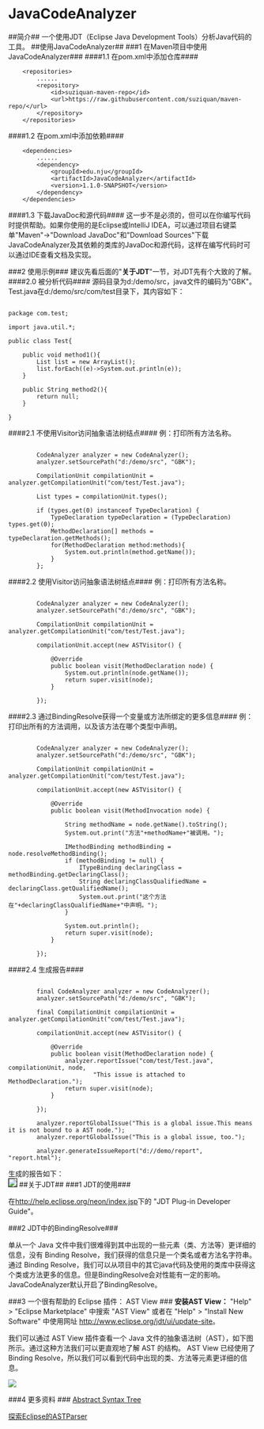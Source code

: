 # JavaCodeAnalyzer
##简介##
一个使用JDT（Eclipse Java Development Tools）分析Java代码的工具。
##使用JavaCodeAnalyzer##
###1 在Maven项目中使用JavaCodeAnalyzer###
####1.1 在pom.xml中添加仓库####

		<repositories>
			......
			<repository>
				<id>suziquan-maven-repo</id>
				<url>https://raw.githubusercontent.com/suziquan/maven-repo/</url>
			</repository>
		</repositories>


####1.2 在pom.xml中添加依赖####

		<dependencies>
			......
			<dependency>
				<groupId>edu.nju</groupId>
				<artifactId>JavaCodeAnalyzer</artifactId>
				<version>1.1.0-SNAPSHOT</version>
			</dependency>
		</dependencies>
####1.3 下载JavaDoc和源代码####
这一步不是必须的，但可以在你编写代码时提供帮助。如果你使用的是Eclipse或IntelliJ IDEA，可以通过项目右键菜单"Maven"->"Download JavaDoc"和"Download Sources"下载JavaCodeAnalyzer及其依赖的类库的JavaDoc和源代码，这样在编写代码时可以通过IDE查看文档及实现。

###2 使用示例###
建议先看后面的"<strong>关于JDT</strong>"一节，对JDT先有个大致的了解。
####2.0 被分析代码####
源码目录为d:/demo/src，java文件的编码为"GBK"。Test.java在d:/demo/src/com/test目录下，其内容如下：
<pre><code>
package com.test;

import java.util.*;

public class Test{
	
	public void method1(){
		List list = new ArrayList();
		list.forEach((e)->System.out.println(e));
	}
	
	public String method2(){
		return null;
	}
	
}</code></pre>
####2.1 不使用Visitor访问抽象语法树结点####
例：打印所有方法名称。
<pre><code>			
		CodeAnalyzer analyzer = new CodeAnalyzer();
		analyzer.setSourcePath("d:/demo/src", "GBK");
		
		CompilationUnit compilationUnit = analyzer.getCompilationUnit("com/test/Test.java");
		
		List<?> types = compilationUnit.types();
		
		if (types.get(0) instanceof TypeDeclaration) {
			TypeDeclaration typeDeclaration = (TypeDeclaration) types.get(0);
			MethodDeclaration[] methods = typeDeclaration.getMethods();
			for(MethodDeclaration method:methods){
				System.out.println(method.getName());
			}
		};
</code></pre>
####2.2 使用Visitor访问抽象语法树结点####
例：打印所有方法名称。
<pre><code>			
		CodeAnalyzer analyzer = new CodeAnalyzer();
		analyzer.setSourcePath("d:/demo/src", "GBK");
		
		CompilationUnit compilationUnit = analyzer.getCompilationUnit("com/test/Test.java");
		
		compilationUnit.accept(new ASTVisitor() {

			@Override
			public boolean visit(MethodDeclaration node) {
				System.out.println(node.getName());
				return super.visit(node);
			}
			
		});
</code></pre>
####2.3 通过BindingResolve获得一个变量或方法所绑定的更多信息####
例：打印出所有的方法调用，以及该方法在哪个类型中声明。
<pre><code>			
		CodeAnalyzer analyzer = new CodeAnalyzer();
		analyzer.setSourcePath("d:/demo/src", "GBK");
		
		CompilationUnit compilationUnit = analyzer.getCompilationUnit("com/test/Test.java");
		
		compilationUnit.accept(new ASTVisitor() {

			@Override
			public boolean visit(MethodInvocation node) {
				
				String methodName = node.getName().toString();
				System.out.print("方法"+methodName+"被调用。");

				IMethodBinding methodBinding = node.resolveMethodBinding();
				if (methodBinding != null) {
					ITypeBinding declaringClass = methodBinding.getDeclaringClass();
					String declaringClassQualifiedName = declaringClass.getQualifiedName();
					System.out.print("这个方法在"+declaringClassQualifiedName+"中声明。");
				}

				System.out.println();				
				return super.visit(node);
			}
			
		});
</code></pre>
####2.4 生成报告####
<pre><code>			
		final CodeAnalyzer analyzer = new CodeAnalyzer();
		analyzer.setSourcePath("d:/demo/src", "GBK");
		
		final CompilationUnit compilationUnit = analyzer.getCompilationUnit("com/test/Test.java");
		
		compilationUnit.accept(new ASTVisitor() {

			@Override
			public boolean visit(MethodDeclaration node) {
				analyzer.reportIssue("com/test/Test.java", compilationUnit, node,
						"This issue is attached to MethodDeclaration.");
				return super.visit(node);
			}
			
		});
		
		analyzer.reportGlobalIssue("This is a global issue.This means it is not bound to a AST node.");
		analyzer.reportGlobalIssue("This is a global issue, too.");
		
		analyzer.generateIssueReport("d://demo/report", "report.html");
</code></pre>
生成的报告如下：
<br/>
 <img src="/md-res/report.png"  style="border:1px solid #000"/>
##关于JDT##
###1 JDT的使用###

在<a href="http://help.eclipse.org/neon/index.jsp">http://help.eclipse.org/neon/index.jsp</a>下的 "JDT Plug-in Developer Guide"。

###2 JDT中的BindingResolve###

单从一个 Java 文件中我们很难得到其中出现的一些元素（类、方法等）更详细的信息，没有 Binding Resolve，我们获得的信息只是一个类名或者方法名字符串。通过 Binding Resolve，我们可以从项目中的其它java代码及使用的类库中获得这个类或方法更多的信息。但是BindingResolve会对性能有一定的影响。JavaCodeAnalyzer默认开启了BindingResolve。

###3 一个很有帮助的 Eclipse 插件： AST View ###
<strong>安装AST View：</strong>
 "Help" > "Eclipse Marketplace" 中搜索 "AST View" 或者在 "Help" > "Install New Software" 中使用网址 <a>http://www.eclipse.org/jdt/ui/update-site</a>。

我们可以通过 AST View 插件查看一个 Java 文件的抽象语法树（AST），如下图所示。通过这种方法我们可以更直观地了解 AST 的结构。 AST View 已经使用了
Binding Resolve，所以我们可以看到代码中出现的类、方法等元素更详细的信息。

![](/md-res/astview.png) 

###4 更多资料 ###
<a href="http://www.eclipse.org/articles/article.php?file=Article-JavaCodeManipulation_AST/index.html ">Abstract Syntax Tree</a>

<a href="http://www.ibm.com/developerworks/cn/opensource/os-ast/index.html">探索Eclipse的ASTParser</a>